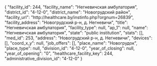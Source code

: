 {
    "facility_id": 244,
    "facility_name": "Негневичская амбулатория",
    "district_id": "4-12-0",
    "district_name": "Новогрудский район",
    "facility_url": "http:\/\/healthcare.by\/instinfo.php?orgnum=26839",
    "facility_address": "Новогрудский р-н, д. Негневичи",
    "title": "Негневичская амбулатория",
    "facility_type": null,
    "ap_1": null,
    "name": "Негневичская амбулатория",
    "state": "public institution",
    "stats": [],
    "med_id": 253,
    "address": "Новогрудский р-н, д. Негневичи",
    "devices": [],
    "coord_x_y": null,
    "job_offers": [],
    "place_name": "Новогрудок",
    "place_type": null,
    "division_id": "4-12-0",
    "year_of_closing": null,
    "year_of_opening": "0",
    "healthcare_facility_key": 244,
    "administrative_division_id": "4-12-0"
}